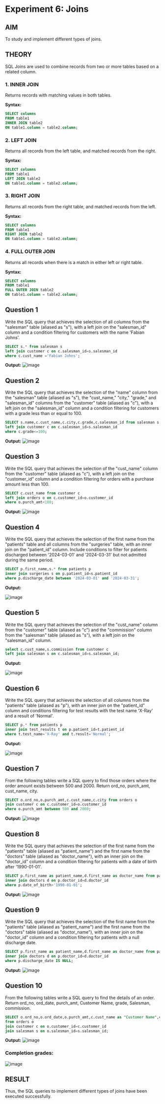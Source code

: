 # Experiment 6: Joins

## AIM
To study and implement different types of joins.

## THEORY

SQL Joins are used to combine records from two or more tables based on a related column.

### 1. INNER JOIN
Returns records with matching values in both tables.

**Syntax:**
```sql
SELECT columns
FROM table1
INNER JOIN table2
ON table1.column = table2.column;
```

### 2. LEFT JOIN
Returns all records from the left table, and matched records from the right.

**Syntax:**

```sql
SELECT columns
FROM table1
LEFT JOIN table2
ON table1.column = table2.column;
```
### 3. RIGHT JOIN
Returns all records from the right table, and matched records from the left.

**Syntax:**

```sql
SELECT columns
FROM table1
RIGHT JOIN table2
ON table1.column = table2.column;
```
### 4. FULL OUTER JOIN
Returns all records when there is a match in either left or right table.

**Syntax:**

```sql
SELECT columns
FROM table1
FULL OUTER JOIN table2
ON table1.column = table2.column;
```

**Question 1**
--
Write the SQL query that achieves the selection of all columns from the "salesman" table (aliased as "s"), with a left join on the "salesman_id" column and a condition filtering for customers with the name 'Fabian Johns'.
```sql
SELECT s.* from salesman s 
left join customer c on c.salesman_id=s.salesman_id
where c.cust_name ='Fabian Johns';
```

**Output:**
![image](https://github.com/user-attachments/assets/ecab3803-ce5c-4a03-86bb-90523192ce59)


**Question 2**
---
Write the SQL query that achieves the selection of the "name" column from the "salesman" table (aliased as "s"), the "cust_name," "city," "grade," and "salesman_id" columns from the "customer" table (aliased as "c"), with a left join on the "salesman_id" column and a condition filtering for customers with a grade less than or equal to 100.
```sql
SELECT s.name,c.cust_name,c.city,c.grade,c.salesman_id from salesman s
left join customer c on c.salesman_id=s.salesman_id
where c.grade<=100;
```

**Output:**
![image](https://github.com/user-attachments/assets/5ff4c305-06be-49c3-b14b-64f93c6dda21)



**Question 3**
---
Write the SQL query that achieves the selection of the "cust_name" column from the "customer" table (aliased as "c"), with a left join on the "customer_id" column and a condition filtering for orders with a purchase amount less than 100.

```sql
SELECT c.cust_name from customer c
left join orders o on c.customer_id=o.customer_id
where o.purch_amt<100;
```

**Output:**
![image](https://github.com/user-attachments/assets/642817f5-9d74-434f-b052-fa3a9280fe2f)



**Question 4**
---
Write the SQL query that achieves the selection of the first name from the "patients" table and all columns from the "surgeries" table, with an inner join on the "patient_id" column. Include conditions to filter for patients discharged between '2024-03-01' and '2024-03-31' but not admitted during the same period.

```sql
SELECT p.first_name,s.* from patients p
inner join surgeries s on p.patient_id=s.patient_id
where p.discharge_date between '2024-03-01' and '2024-03-31';
```

**Output:**

![image](https://github.com/user-attachments/assets/e265873a-7246-4d62-8da5-5e42c31aeabc)


**Question 5**
---
Write the SQL query that achieves the selection of the "cust_name" column from the "customer" table (aliased as "c") and the "commission" column from the "salesman" table (aliased as "s"), with a left join on the "salesman_id" column.

```sql
select c.cust_name,s.commission from customer c
left join salesman s on c.salesman_id=s.salesman_id;
```

**Output:**

![image](https://github.com/user-attachments/assets/0e522200-790c-4ff8-9587-f0424ce07ddc)


**Question 6**
---
Write the SQL query that achieves the selection of all columns from the "patients" table (aliased as "p"), with an inner join on the "patient_id" column and conditions filtering for test results with the test name 'X-Ray' and a result of 'Normal'.

```sql
SELECT p.* from patients p
inner join test_results t on p.patient_id=t.patient_id
where t.test_name='X-Ray' and t.result='Normal';
```

**Output:**

![image](https://github.com/user-attachments/assets/d1d00087-777c-403c-ac2a-d36d17b0988f)


**Question 7**
---
From the following tables write a SQL query to find those orders where the order amount exists between 500 and 2000. Return ord_no, purch_amt, cust_name, city.

```sql
SELECT o.ord_no,o.purch_amt,c.cust_name,c.city from orders o
join customer c on c.customer_id=o.customer_id
where o.purch_amt between 500 and 2000;
```

**Output:**
![image](https://github.com/user-attachments/assets/6f8cb0a1-b756-4622-b6c0-02bc0cd82064)


**Question 8**
---
Write the SQL query that achieves the selection of the first name from the "patients" table (aliased as "patient_name") and the first name from the "doctors" table (aliased as "doctor_name"), with an inner join on the "doctor_id" column and a condition filtering for patients with a date of birth after '1990-01-01'.

```sql
SELECT p.first_name as patient_name,d.first_name as doctor_name from patients p
inner join doctors d on p.doctor_id=d.doctor_id
where p.date_of_birth>'1990-01-01';
```

**Output:**
![image](https://github.com/user-attachments/assets/8adab6de-560c-47ed-800c-09ab6a8db4e5)



**Question 9**
---
Write the SQL query that achieves the selection of the first name from the "patients" table (aliased as "patient_name") and the first name from the "doctors" table (aliased as "doctor_name"), with an inner join on the "doctor_id" column and a condition filtering for patients with a null discharge date.
```sql
SELECT p.first_name as patient_name,d.first_name as doctor_name from patients p
inner join doctors d on p.doctor_id=d.doctor_id
where p.discharge_date IS NULL;
```

**Output:**
![image](https://github.com/user-attachments/assets/db567179-a59e-4b49-b3f4-ec2d4a6455ce)


**Question 10**
---
From the following tables write a SQL query to find the details of an order. Return ord_no, ord_date, purch_amt, Customer Name, grade, Salesman, commission. 
```sql
SELECT o.ord_no,o.ord_date,o.purch_amt,c.cust_name as "Customer Name",c.grade,s.name as "Salesman",s.commission
from orders o
join customer c on o.customer_id=c.customer_id
join salesman s on o.salesman_id=s.salesman_id;
```

**Output:**
![image](https://github.com/user-attachments/assets/d31199f5-e4dd-4004-bedc-15f12aea82ef)

### Completion grades:
![image](https://github.com/user-attachments/assets/4a67f018-e398-43e1-8425-ab01ddfd818b)


## RESULT
Thus, the SQL queries to implement different types of joins have been executed successfully.
